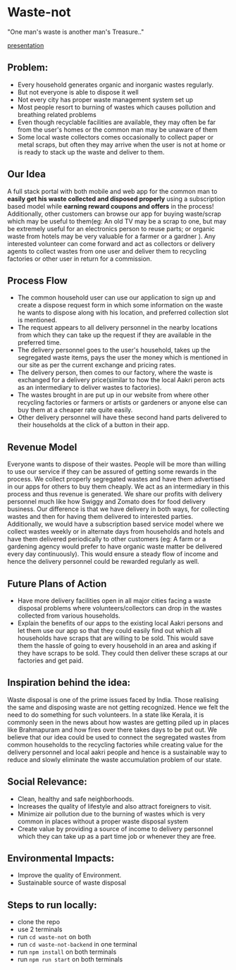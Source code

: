 # Waste-not

"One man's waste is another man's Treasure.."

[presentation]('https://www.canva.com/design/DAExAB46B-w/share/preview?token=BJGMXYZioFaYB2bn9KkHfg&role=EDITOR&utm_content=DAExAB46B-w&utm_campaign=designshare&utm_medium=link&utm_source=sharebutton')

## Problem:

- Every household generates organic and inorganic wastes regularly.
- But not everyone is able to dispose it well
- Not every city has proper waste management system set up
- Most people resort to burning of wastes which causes pollution and breathing related problems
- Even though recyclable facilities are available, they may often be far from the user's homes or the common man may be unaware of them
- Some local waste collectors comes occasionally to collect paper or metal scraps, but often they may arrive when the user is not at home or is ready to stack up the waste and deliver to them.

## Our Idea

A full stack portal with both mobile and web app for the common man to **easily get his waste collected and disposed properly** using a subscription based model while **earning reward coupons and offers** in the process! Additionally, other customers can browse our app for buying waste/scrap which may be useful to them(eg: An old TV may be a scrap to one, but may be extremely useful for an electronics person to reuse parts; or organic waste from hotels may be very valuable for a farmer or a gardner ). Any interested volunteer can come forward and act as collectors or delivery agents to collect wastes from one user and deliver them to recycling factories or other user in return for a commission.

## Process Flow

- The common household user can use our application to sign up and create a dispose request form in which some information on the waste he wants to dispose along with his location, and preferred collection slot is mentioned.
- The request appears to all delivery personnel in the nearby locations from which they can take up the request if they are available in the preferred time.
- The delivery personnel goes to the user's household, takes up the segregated waste items, pays the user the money which is mentioned in our site as per the current exchange and pricing rates.
- The delivery person, then comes to our factory, where the waste is exchanged for a delivery price(similar to how the local Aakri peron acts as an intermediary to deliver wastes to factories).
- The wastes brought in are put up in our website from where other recycling factories or farmers or artists or gardeners or anyone else can buy them at a cheaper rate quite easily.
- Other delivery personnel will have these second hand parts delivered to their households at the click of a button in their app.

## Revenue Model

Everyone wants to dispose of their wastes. People will be more than willing to use our service if they can be assured of getting some rewards in the process.
We collect properly segregated wastes and have them advertised in our apps for others to buy them cheaply. We act as an intermediary in this process and thus revenue is generated. We share our profits with delivery personnel much like how Swiggy and Zomato does for food delivery business. Our difference is that we have delivery in both ways, for collecting wastes and then for having them delivered to interested parties. Additionally, we would have a subscription based service model where we collect wastes weekly or in alternate days from households and hotels and have them delivered periodically to other customers (eg: A farm or a gardening agency would prefer to have organic waste matter be delivered every day continuously). This would ensure a steady flow of income and hence the delivery personnel could be rewarded regularly as well.

## Future Plans of Action

- Have more delivery facilities open in all major cities facing a waste disposal problems where volunteers/collectors can drop in the wastes collected from various households.
- Explain the benefits of our apps to the existing local Aakri persons and let them use our app so that they could easily find out which all households have scraps that are willing to be sold. This would save them the hassle of going to every household in an area and asking if they have scraps to be sold. They could then deliver these scraps at our factories and get paid.

## Inspiration behind the idea:

Waste disposal is one of the prime issues faced by India. Those realising the same and disposing waste are not getting recognized. Hence we felt the need to do something for such volunteers.
In a state like Kerala, it is commonly seen in the news about how wastes are getting piled up in places like Brahmapuram and how fires over there takes days to be put out. We believe that our idea could be used to connect the segregated wastes from common households to the recycling factories while creating value for the delivery personnel and local aakri people and hence is a sustainable way to reduce and slowly eliminate the waste accumulation problem of our state.

## Social Relevance:

- Clean, healthy and safe neighborhoods.
- Increases the quality of lifestyle and also attract foreigners to visit.
- Minimize air pollution due to the burning of wastes which is very common in places without a proper waste disposal system
- Create value by providing a source of income to delivery personnel which they can take up as a part time job or whenever they are free.

## Environmental Impacts:

- Improve the quality of Environment.
- Sustainable source of waste disposal

## Steps to run locally:
- clone the repo
- use 2 terminals
- run `cd waste-not` on both
- run `cd waste-not-backend` in one terminal
- run `npm install` on both terminals
- run `npm run start` on both terminals
